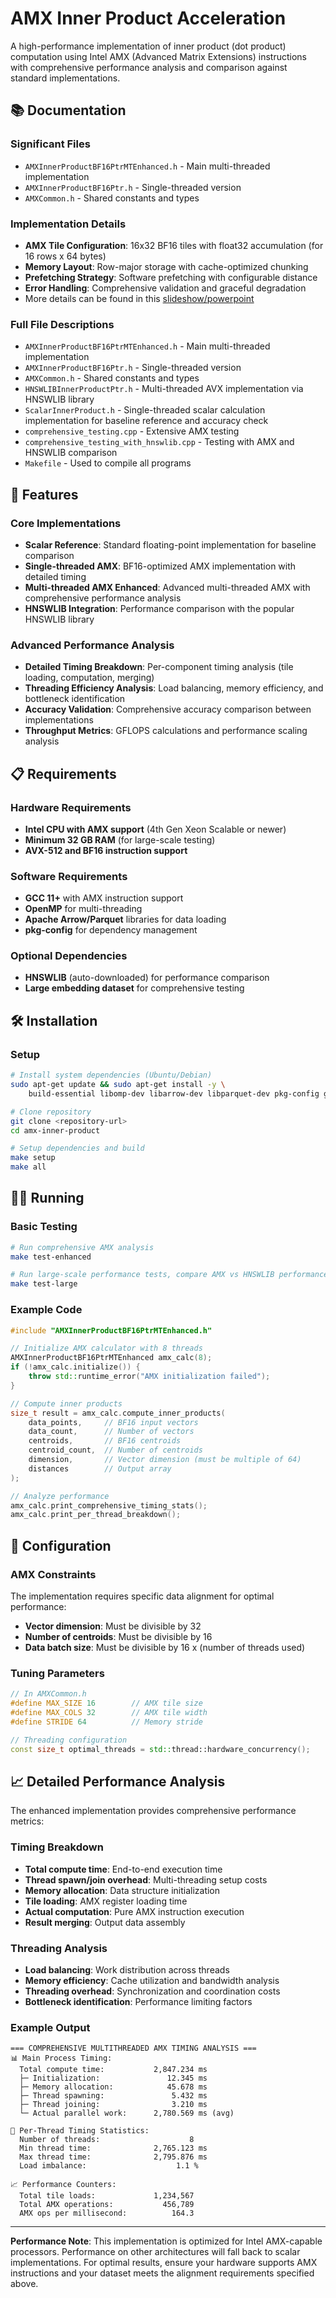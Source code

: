 # AMX Inner Product Acceleration

A high-performance implementation of inner product (dot product) computation using Intel AMX (Advanced Matrix Extensions) instructions with comprehensive performance analysis and comparison against standard implementations.

## 📚 Documentation

### Significant Files
- `AMXInnerProductBF16PtrMTEnhanced.h` - Main multi-threaded implementation
- `AMXInnerProductBF16Ptr.h` - Single-threaded version
- `AMXCommon.h` - Shared constants and types

### Implementation Details
- **AMX Tile Configuration**: 16x32 BF16 tiles with float32 accumulation (for 16 rows x 64 bytes)
- **Memory Layout**: Row-major storage with cache-optimized chunking
- **Prefetching Strategy**: Software prefetching with configurable distance
- **Error Handling**: Comprehensive validation and graceful degradation
- More details can be found in this [slideshow/powerpoint](https://docs.google.com/presentation/d/1IO0sK3c4piftmLgF7CmL_-HYCduSP29WHkZgjfqMp2o/edit?usp=sharing)

### Full File Descriptions
- `AMXInnerProductBF16PtrMTEnhanced.h` - Main multi-threaded implementation
- `AMXInnerProductBF16Ptr.h` - Single-threaded version
- `AMXCommon.h` - Shared constants and types
- `HNSWLIBInnerProductPtr.h` - Multi-threaded AVX implementation via HNSWLIB library
- `ScalarInnerProduct.h` - Single-threaded scalar calculation implementation for baseline reference and accuracy check
- `comprehensive_testing.cpp` - Extensive AMX testing
- `comprehensive_testing_with_hnswlib.cpp` - Testing with AMX and HNSWLIB comparison
- `Makefile` - Used to compile all programs

## 🚀 Features

### Core Implementations
- **Scalar Reference**: Standard floating-point implementation for baseline comparison
- **Single-threaded AMX**: BF16-optimized AMX implementation with detailed timing
- **Multi-threaded AMX Enhanced**: Advanced multi-threaded AMX with comprehensive performance analysis
- **HNSWLIB Integration**: Performance comparison with the popular HNSWLIB library

### Advanced Performance Analysis
- **Detailed Timing Breakdown**: Per-component timing analysis (tile loading, computation, merging)
- **Threading Efficiency Analysis**: Load balancing, memory efficiency, and bottleneck identification
- **Accuracy Validation**: Comprehensive accuracy comparison between implementations
- **Throughput Metrics**: GFLOPS calculations and performance scaling analysis

## 📋 Requirements

### Hardware Requirements
- **Intel CPU with AMX support** (4th Gen Xeon Scalable or newer)
- **Minimum 32 GB RAM** (for large-scale testing)
- **AVX-512 and BF16 instruction support**

### Software Requirements
- **GCC 11+** with AMX instruction support
- **OpenMP** for multi-threading
- **Apache Arrow/Parquet** libraries for data loading
- **pkg-config** for dependency management

### Optional Dependencies
- **HNSWLIB** (auto-downloaded) for performance comparison
- **Large embedding dataset** for comprehensive testing

## 🛠️ Installation

### Setup
```bash
# Install system dependencies (Ubuntu/Debian)
sudo apt-get update && sudo apt-get install -y \
    build-essential libomp-dev libarrow-dev libparquet-dev pkg-config git

# Clone repository
git clone <repository-url>
cd amx-inner-product

# Setup dependencies and build
make setup
make all
```

## 🏃‍♂️ Running

### Basic Testing
```bash
# Run comprehensive AMX analysis
make test-enhanced

# Run large-scale performance tests, compare AMX vs HNSWLIB performance
make test-large
```

### Example Code
```cpp
#include "AMXInnerProductBF16PtrMTEnhanced.h"

// Initialize AMX calculator with 8 threads
AMXInnerProductBF16PtrMTEnhanced amx_calc(8);
if (!amx_calc.initialize()) {
    throw std::runtime_error("AMX initialization failed");
}

// Compute inner products
size_t result = amx_calc.compute_inner_products(
    data_points,     // BF16 input vectors
    data_count,      // Number of vectors
    centroids,       // BF16 centroids
    centroid_count,  // Number of centroids
    dimension,       // Vector dimension (must be multiple of 64)
    distances        // Output array
);

// Analyze performance
amx_calc.print_comprehensive_timing_stats();
amx_calc.print_per_thread_breakdown();
```

## 🔧 Configuration

### AMX Constraints
The implementation requires specific data alignment for optimal performance:
- **Vector dimension**: Must be divisible by 32
- **Number of centroids**: Must be divisible by 16  
- **Data batch size**: Must be divisible by 16 x (number of threads used)

### Tuning Parameters
```cpp
// In AMXCommon.h
#define MAX_SIZE 16        // AMX tile size
#define MAX_COLS 32        // AMX tile width
#define STRIDE 64          // Memory stride

// Threading configuration
const size_t optimal_threads = std::thread::hardware_concurrency();
```

## 📈 Detailed Performance Analysis

The enhanced implementation provides comprehensive performance metrics:

### Timing Breakdown
- **Total compute time**: End-to-end execution time
- **Thread spawn/join overhead**: Multi-threading setup costs
- **Memory allocation**: Data structure initialization
- **Tile loading**: AMX register loading time
- **Actual computation**: Pure AMX instruction execution
- **Result merging**: Output data assembly

### Threading Analysis
- **Load balancing**: Work distribution across threads
- **Memory efficiency**: Cache utilization and bandwidth analysis
- **Threading overhead**: Synchronization and coordination costs
- **Bottleneck identification**: Performance limiting factors

### Example Output
```
=== COMPREHENSIVE MULTITHREADED AMX TIMING ANALYSIS ===
📊 Main Process Timing:
  Total compute time:           2,847.234 ms
  ├─ Initialization:               12.345 ms
  ├─ Memory allocation:            45.678 ms  
  ├─ Thread spawning:               5.432 ms
  ├─ Thread joining:                3.210 ms
  └─ Actual parallel work:      2,780.569 ms (avg)

🧵 Per-Thread Timing Statistics:
  Number of threads:                    8
  Min thread time:              2,765.123 ms
  Max thread time:              2,795.876 ms
  Load imbalance:                    1.1 %

📈 Performance Counters:
  Total tile loads:             1,234,567
  Total AMX operations:           456,789
  AMX ops per millisecond:          164.3
```

---

**Performance Note**: This implementation is optimized for Intel AMX-capable processors. Performance on other architectures will fall back to scalar implementations. For optimal results, ensure your hardware supports AMX instructions and your dataset meets the alignment requirements specified above.
